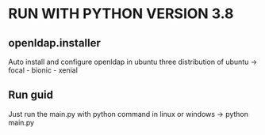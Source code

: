 # RUN WITH PYTHON VERSION 3.8
## openldap.installer
Auto install and configure openldap in ubuntu
three distribution of ubuntu -> focal - bionic - xenial

## Run guid
Just run the main.py with python command in linux or windows -> python main.py
